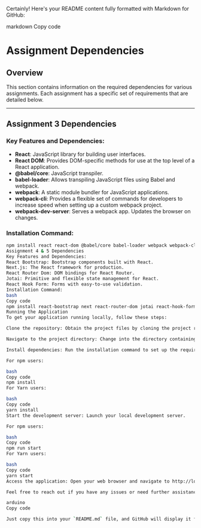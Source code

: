 Certainly! Here's your README content fully formatted with Markdown for GitHub:

markdown
Copy code
# Assignment Dependencies

## Overview

This section contains information on the required dependencies for various assignments. Each assignment has a specific set of requirements that are detailed below.

---

## Assignment 3 Dependencies

### Key Features and Dependencies:

- **React**: JavaScript library for building user interfaces.
- **React DOM**: Provides DOM-specific methods for use at the top level of a React application.
- **@babel/core**: JavaScript transpiler.
- **babel-loader**: Allows transpiling JavaScript files using Babel and webpack.
- **webpack**: A static module bundler for JavaScript applications.
- **webpack-cli**: Provides a flexible set of commands for developers to increase speed when setting up a custom webpack project.
- **webpack-dev-server**: Serves a webpack app. Updates the browser on changes.

### Installation Command:

```bash
npm install react react-dom @babel/core babel-loader webpack webpack-cli webpack-dev-server --save-dev
Assignment 4 & 5 Dependencies
Key Features and Dependencies:
React Bootstrap: Bootstrap components built with React.
Next.js: The React framework for production.
React Router Dom: DOM bindings for React Router.
Jotai: Primitive and flexible state management for React.
React Hook Form: Forms with easy-to-use validation.
Installation Command:
bash
Copy code
npm install react-bootstrap next react-router-dom jotai react-hook-form --save
Running the Application
To get your application running locally, follow these steps:

Clone the repository: Obtain the project files by cloning the project repository.

Navigate to the project directory: Change into the directory containing the project files.

Install dependencies: Run the installation command to set up the required dependencies.

For npm users:

bash
Copy code
npm install
For Yarn users:

bash
Copy code
yarn install
Start the development server: Launch your local development server.

For npm users:

bash
Copy code
npm run start
For Yarn users:

bash
Copy code
yarn start
Access the application: Open your web browser and navigate to http://localhost:3000 to view and interact with the application.

Feel free to reach out if you have any issues or need further assistance with setting up or running the application.

arduino
Copy code

Just copy this into your `README.md` file, and GitHub will display it formatted correctly.




